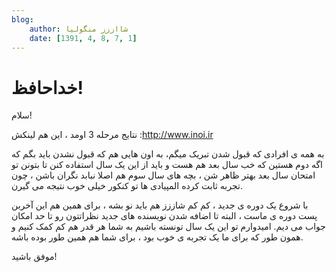 ```yaml
---
blog:
    author: شااززز منگولیا
    date: [1391, 4, 8, 7, 1]
---
```

# خداحافظ!

<div class="cnt">
سلام!<p></p>
<p>نتایج مرحله 3 اومد ، این هم لینکش :<a href="http://www.inoi.ir/">http://www.inoi.ir</a></p>
<p>به همه ی افرادی که قبول شدن تبریک میگم، به اون هایی هم که قبول نشدن باید بگم که اگه دوم هستین که خب سال بعد هم هست و باید از این یک سال استفاده کنن تا بتونن تو امتحان سال بعد بهتر ظاهر شن ، بچه های سال سوم هم اصلا نبابد نگران باشن ، چون تجربه ثابت کرده المپیادی ها تو کنکور خیلی خوب نتیجه می گیرن.</p>
<p>با شروع یک دوره ی جدید ، کم کم شاززز هم باید نو بشه ، برای همین هم این آخربن پست دوره ی ماست ، البته تا اضافه شدن نویسنده های جدید نظراتتون رو تا حد امکان جواب می دیم. امیدوارم تو این یک سال تونسته باشیم به شما هر قدر هم کم کمک کنیم و همون طور که برای ما یک تجربه ی خوب بود ، برای شما هم همین طور بوده باشه.</p>
<p>موفق باشید!</p>
</div>
